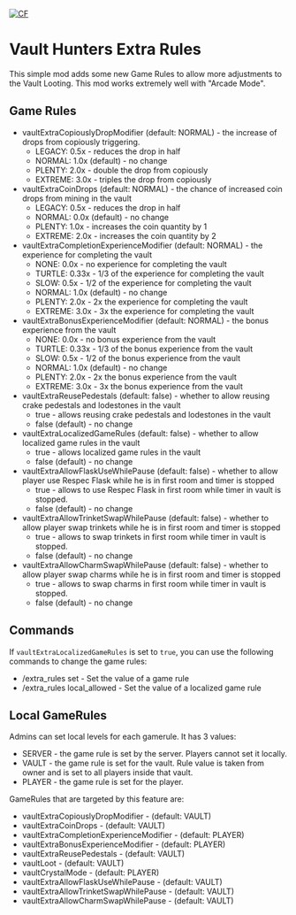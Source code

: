 <a href="https://www.curseforge.com/minecraft/mc-mods/vault-hunters-extra-game-rules"><img src="http://cf.way2muchnoise.eu/917565.svg" alt="CF"></a>

# Vault Hunters Extra Rules

This simple mod adds some new Game Rules to allow more adjustments to the Vault Looting.
This mod works extremely well with "Arcade Mode".

## Game Rules
- vaultExtraCopiouslyDropModifier (default: NORMAL) - the increase of drops from copiously triggering. 
  - LEGACY: 0.5x - reduces the drop in half
  - NORMAL: 1.0x (default) - no change
  - PLENTY: 2.0x - double the drop from copiously
  - EXTREME: 3.0x - triples the drop from copiously
- vaultExtraCoinDrops (default: NORMAL) - the chance of increased coin drops from mining in the vault
  - LEGACY: 0.5x - reduces the drop in half
  - NORMAL: 0.0x (default) - no change
  - PLENTY: 1.0x - increases the coin quantity by 1
  - EXTREME: 2.0x - increases the coin quantity by 2
- vaultExtraCompletionExperienceModifier (default: NORMAL) - the experience for completing the vault
  - NONE: 0.0x - no experience for completing the vault
  - TURTLE: 0.33x - 1/3 of the experience for completing the vault
  - SLOW: 0.5x - 1/2 of the experience for completing the vault
  - NORMAL: 1.0x (default) - no change
  - PLENTY: 2.0x - 2x the experience for completing the vault
  - EXTREME: 3.0x - 3x the experience for completing the vault
- vaultExtraBonusExperienceModifier (default: NORMAL) - the bonus experience from the vault
  - NONE: 0.0x - no bonus experience from the vault
  - TURTLE: 0.33x - 1/3 of the bonus experience from the vault
  - SLOW: 0.5x - 1/2 of the bonus experience from the vault
  - NORMAL: 1.0x (default) - no change
  - PLENTY: 2.0x - 2x the bonus experience from the vault
  - EXTREME: 3.0x - 3x the bonus experience from the vault
- vaultExtraReusePedestals (default: false) - whether to allow reusing crake pedestals and lodestones in the vault
  - true - allows reusing crake pedestals and lodestones in the vault
  - false (default) - no change
- vaultExtraLocalizedGameRules (default: false) - whether to allow localized game rules in the vault
  - true - allows localized game rules in the vault
  - false (default) - no change
- vaultExtraAllowFlaskUseWhilePause (default: false) - whether to allow player use Respec Flask while he is in first room and timer is stopped
  - true - allows to use Respec Flask in first room while timer in vault is stopped.
  - false (default) - no change
- vaultExtraAllowTrinketSwapWhilePause (default: false) - whether to allow player swap trinkets while he is in first room and timer is stopped
  - true - allows to swap trinkets in first room while timer in vault is stopped.
  - false (default) - no change
- vaultExtraAllowCharmSwapWhilePause (default: false) - whether to allow player swap charms while he is in first room and timer is stopped
  - true - allows to swap charms in first room while timer in vault is stopped.
  - false (default) - no change
  
## Commands
If `vaultExtraLocalizedGameRules` is set to `true`, you can use the following commands to change the game rules:

- /extra_rules set <rule> <value> - Set the value of a game rule
- /extra_rules local_allowed <rule> <value> - Set the value of a localized game rule

## Local GameRules 
Admins can set local levels for each gamerule. It has 3 values:
- SERVER - the game rule is set by the server. Players cannot set it locally.
- VAULT - the game rule is set for the vault. Rule value is taken from owner and is set to all players inside that vault.
- PLAYER - the game rule is set for the player.

GameRules that are targeted by this feature are:
- vaultExtraCopiouslyDropModifier - (default: VAULT)
- vaultExtraCoinDrops - (default: VAULT)
- vaultExtraCompletionExperienceModifier - (default: PLAYER)
- vaultExtraBonusExperienceModifier - (default: PLAYER)
- vaultExtraReusePedestals - (default: VAULT)
- vaultLoot - (default: VAULT)
- vaultCrystalMode - (default: PLAYER)
- vaultExtraAllowFlaskUseWhilePause - (default: VAULT)
- vaultExtraAllowTrinketSwapWhilePause - (default: VAULT)
- vaultExtraAllowCharmSwapWhilePause - (default: VAULT)